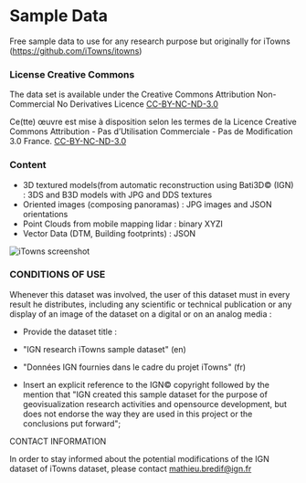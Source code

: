 # Sample Data
Free sample data to use for any research purpose but originally for iTowns (https://github.com/iTowns/itowns)

### License Creative Commons

The data set is available under the Creative Commons Attribution Non-Commercial No Derivatives Licence [CC-BY-NC-ND-3.0](https://creativecommons.org/licenses/by-nc-nd/3.0/)

Ce(tte) œuvre est mise à disposition selon les termes de la Licence Creative Commons Attribution - Pas d’Utilisation Commerciale - Pas de Modification 3.0 France. [CC-BY-NC-ND-3.0](https://creativecommons.org/licenses/by-nc-nd/3.0/fr)

### Content

- 3D textured models(from automatic reconstruction using Bati3D© (IGN) : 3DS and B3D models with JPG and DDS textures
- Oriented images (composing panoramas) : JPG images and JSON orientations
- Point Clouds from mobile mapping lidar : binary XYZI
- Vector Data (DTM, Building footprints) : JSON

![iTowns screenshot](http://www.itowns.fr/videos/bati3DLaser.jpg)

### CONDITIONS OF USE
Whenever this dataset was involved, the user of this dataset must in every result he distributes, including any scientific or technical publication or any display of an image of the dataset on a digital or on an analog media :

- Provide the dataset title :
 - "IGN research iTowns sample dataset" (en)
 - "Données IGN fournies dans le cadre du projet iTowns" (fr)

- Insert an explicit reference to the IGN© copyright followed by the mention that "IGN created this sample dataset for the purpose of geovisualization research activities and opensource development, but does not endorse the way they are used in this project or the conclusions put forward"; 


CONTACT INFORMATION

In order to stay informed about the potential modifications of the IGN dataset of iTowns dataset, please contact mathieu.bredif@ign.fr

